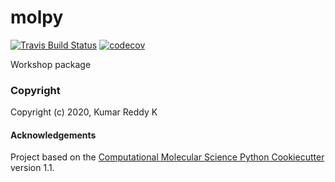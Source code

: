 molpy
==============================
[//]: # (Badges)
[![Travis Build Status](https://travis-ci.com/REPLACE_WITH_OWNER_ACCOUNT/molpy.svg?branch=master)](https://travis-ci.com/REPLACE_WITH_OWNER_ACCOUNT/molpy)
[![codecov](https://codecov.io/gh/REPLACE_WITH_OWNER_ACCOUNT/molpy/branch/master/graph/badge.svg)](https://codecov.io/gh/REPLACE_WITH_OWNER_ACCOUNT/molpy/branch/master)

Workshop package

### Copyright

Copyright (c) 2020, Kumar Reddy K


#### Acknowledgements
 
Project based on the 
[Computational Molecular Science Python Cookiecutter](https://github.com/molssi/cookiecutter-cms) version 1.1.
